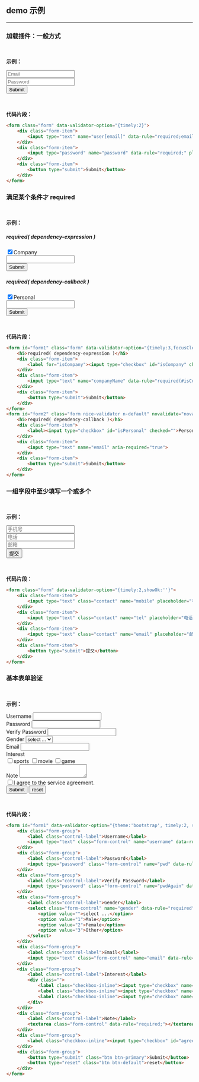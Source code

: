 ## demo 示例
---
### 加载插件：一般方式
<br/>

<b>示例：</b>
<br/>

<form class="form" data-validator-option="{timely:2}">
    <div class="form-item">
        <input type="text" name="user[email]" data-rule="required;email" placeholder="Email">
    </div>
    <div class="form-item">
        <input type="password" name="password" data-rule="required;" placeholder="Password">
    </div>
    <div class="form-item">
        <button type="submit">Submit</button>
    </div>
</form>

<br/>


<b>代码片段：</b>

```html
<form class="form" data-validator-option="{timely:2}">
    <div class="form-item">
        <input type="text" name="user[email]" data-rule="required;email" placeholder="Email">
    </div>
    <div class="form-item">
        <input type="password" name="password" data-rule="required;" placeholder="Password">
    </div>
    <div class="form-item">
        <button type="submit">Submit</button>
    </div>
</form>
```

### 满足某个条件才 required
<br/>

<b>示例：</b>

<form id="form1" class="form" data-validator-option="{timely:3,focusCleanup:true}">
    <h5>required( dependency-expression )</h5>
    <div class="form-item">
        <label for="isCompany"><input type="checkbox" id="isCompany" checked="">Company</label>
    </div>
    <div class="form-item">
        <input type="text" name="companyName" data-rule="required(#isCompany:checked)">
    </div>
    <div class="form-item">
        <button type="submit">Submit</button>
    </div>
</form>
<form id="form2" class="form nice-validator n-default" novalidate="novalidate">
    <h5>required( dependency-callback )</h5>
    <div class="form-item">
        <label><input type="checkbox" id="isPersonal" checked="">Personal</label>
    </div>
    <div class="form-item">
        <input type="text" name="email" aria-required="true">
    </div>
    <div class="form-item">
        <button type="submit">Submit</button>
    </div>
</form>
<br/>

<b>代码片段：</b>

```html
<form id="form1" class="form" data-validator-option="{timely:3,focusCleanup:true}">
    <h5>required( dependency-expression )</h5>
    <div class="form-item">
        <label for="isCompany"><input type="checkbox" id="isCompany" checked="">Company</label>
    </div>
    <div class="form-item">
        <input type="text" name="companyName" data-rule="required(#isCompany:checked)">
    </div>
    <div class="form-item">
        <button type="submit">Submit</button>
    </div>
</form>
<form id="form2" class="form nice-validator n-default" novalidate="novalidate">
    <h5>required( dependency-callback )</h5>
    <div class="form-item">
        <label><input type="checkbox" id="isPersonal" checked="">Personal</label>
    </div>
    <div class="form-item">
        <input type="text" name="email" aria-required="true">
    </div>
    <div class="form-item">
        <button type="submit">Submit</button>
    </div>
</form>
```

### 一组字段中至少填写一个或多个
<br/>

<b>示例：</b>

<form class="form" data-validator-option="{timely:2,showOk:''}">
    <div class="form-item">
        <input type="text" class="contact" name="mobile" placeholder="手机号" data-rule="required(from, .contact); mobile" data-msg-required="请至少填写一种联系方式">
    </div>
    <div class="form-item">
        <input type="text" class="contact" name="tel" placeholder="电话" data-rule="required(from, .contact); tel">
    </div>
    <div class="form-item">
        <input type="text" class="contact" name="email" placeholder="邮箱" data-rule="required(from, .contact); email">
    </div>
    <div class="form-item">
        <button type="submit">提交</button>
    </div>
</form>
<br/>

<b>代码片段：</b>

```html
<form class="form" data-validator-option="{timely:2,showOk:''}">
    <div class="form-item">
        <input type="text" class="contact" name="mobile" placeholder="手机号" data-rule="required(from, .contact); mobile" data-msg-required="请至少填写一种联系方式">
    </div>
    <div class="form-item">
        <input type="text" class="contact" name="tel" placeholder="电话" data-rule="required(from, .contact); tel">
    </div>
    <div class="form-item">
        <input type="text" class="contact" name="email" placeholder="邮箱" data-rule="required(from, .contact); email">
    </div>
    <div class="form-item">
        <button type="submit">提交</button>
    </div>
</form>
```

### 基本表单验证
<br/>

<b>示例：</b>

<form id="form1" data-validator-option="{theme:'bootstrap', timely:2, stopOnError:true}">
    <div class="form-group">
        <label class="control-label">Username</label>
        <input type="text" class="form-control" name="username" data-rule="required;username;" data-rule-username="[/[\w\d]{4,30}/, 'Please enter 3-12 digits, letters, underscores']" data-tip="You can use letters, numbers and periods">
    </div>
    <div class="form-group">
        <label class="control-label">Password</label>
        <input type="password" class="form-control" name="pwd" data-rule="Password: required; length(8~16)" data-tip="Please fill in at least eight characters">
    </div>
    <div class="form-group">
        <label class="control-label">Verify Password</label>
        <input type="password" class="form-control" name="pwdAgain" data-rule="Verify Password: required; match(pwd)">
    </div>
    <div class="form-group">
        <label class="control-label">Gender</label>
        <select class="form-control" name="gender" data-rule="required">
            <option value="">select ...</option>
            <option value="1">Male</option>
            <option value="2">Female</option>
            <option value="3">Other</option>
        </select>
    </div>
    <div class="form-group">
        <label class="control-label">Email</label>
        <input type="text" class="form-control" name="email" data-rule="required;email">
    </div>
    <div class="form-group">
        <label class="control-label">Interest</label>
        <div class="">
            <label class="checkbox-inline"><input type="checkbox" name="interest" data-rule="checked">sports</label>
            <label class="checkbox-inline"><input type="checkbox" name="interest">movie</label>
            <label class="checkbox-inline"><input type="checkbox" name="interest">game</label>
        </div>
    </div>
    <div class="form-group">
        <label class="control-label">Note</label>
        <textarea class="form-control" data-rule="required;"></textarea>
    </div>
    <div class="form-group">
        <label class="checkbox-inline"><input type="checkbox" id="agree_arguments" data-rule="checked">I agree to the service agreement.</label>
    </div>
    <div class="form-group">
        <button type="submit" class="btn btn-primary">Submit</button>
        <button type="reset" class="btn btn-default">reset</button>
    </div>
</form>
<br/>

<B>代码片段：</B>

```html
<form id="form1" data-validator-option="{theme:'bootstrap', timely:2, stopOnError:true}">
    <div class="form-group">
        <label class="control-label">Username</label>
        <input type="text" class="form-control" name="username" data-rule="required;username;" data-rule-username="[/[\w\d]{4,30}/, 'Please enter 3-12 digits, letters, underscores']" data-tip="You can use letters, numbers and periods">
    </div>
    <div class="form-group">
        <label class="control-label">Password</label>
        <input type="password" class="form-control" name="pwd" data-rule="Password: required; length(8~16)" data-tip="Please fill in at least eight characters">
    </div>
    <div class="form-group">
        <label class="control-label">Verify Password</label>
        <input type="password" class="form-control" name="pwdAgain" data-rule="Verify Password: required; match(pwd)">
    </div>
    <div class="form-group">
        <label class="control-label">Gender</label>
        <select class="form-control" name="gender" data-rule="required">
            <option value="">select ...</option>
            <option value="1">Male</option>
            <option value="2">Female</option>
            <option value="3">Other</option>
        </select>
    </div>
    <div class="form-group">
        <label class="control-label">Email</label>
        <input type="text" class="form-control" name="email" data-rule="required;email">
    </div>
    <div class="form-group">
        <label class="control-label">Interest</label>
        <div class="">
            <label class="checkbox-inline"><input type="checkbox" name="interest" data-rule="checked">sports</label>
            <label class="checkbox-inline"><input type="checkbox" name="interest">movie</label>
            <label class="checkbox-inline"><input type="checkbox" name="interest">game</label>
        </div>
    </div>
    <div class="form-group">
        <label class="control-label">Note</label>
        <textarea class="form-control" data-rule="required;"></textarea>
    </div>
    <div class="form-group">
        <label class="checkbox-inline"><input type="checkbox" id="agree_arguments" data-rule="checked">I agree to the service agreement.</label>
    </div>
    <div class="form-group">
        <button type="submit" class="btn btn-primary">Submit</button>
        <button type="reset" class="btn btn-default">reset</button>
    </div>
</form>
```